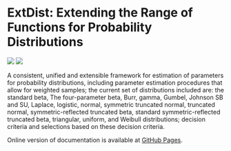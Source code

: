 # ExtDist: Extending the Range of Functions for Probability Distributions

[![](https://www.r-pkg.org/badges/version/ExtDist)](https://cran.r-project.org/package=ExtDist)
[![](https://github.com/oleksii-nikolaienko/ExtDist/workflows/R-CMD-check/badge.svg)](https://github.com/oleksii-nikolaienko/ExtDist/actions)

A consistent, unified and extensible framework for estimation of parameters for probability distributions, including parameter estimation procedures that allow for weighted samples; the current set of distributions included are: the standard beta, The four-parameter beta, Burr, gamma, Gumbel, Johnson SB and SU, Laplace, logistic, normal, symmetric truncated normal, truncated normal, symmetric-reflected truncated beta, standard symmetric-reflected truncated beta, triangular, uniform, and Weibull distributions; decision criteria and selections based on these decision criteria.

Online version of documentation is available at [GitHub Pages](https://oleksii-nikolaienko.github.io/ExtDist/reference/index.html).